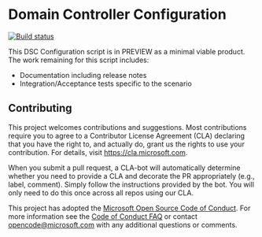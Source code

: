 # Domain Controller Configuration

[![Build status](https://ci.appveyor.com/api/projects/status/etckoqaotkdh4s3s/branch/master?svg=true)](https://ci.appveyor.com/project/PowerShell/domaincontrollerconfig/branch/master)

This DSC Configuration script is in PREVIEW
as a minimal viable product.
The work remaining for this script includes:

- Documentation including release notes
- Integration/Acceptance tests specific to the scenario

## Contributing

This project welcomes contributions and suggestions.  Most contributions require you to agree to a
Contributor License Agreement (CLA) declaring that you have the right to, and actually do, grant us
the rights to use your contribution. For details, visit https://cla.microsoft.com.

When you submit a pull request, a CLA-bot will automatically determine whether you need to provide
a CLA and decorate the PR appropriately (e.g., label, comment). Simply follow the instructions
provided by the bot. You will only need to do this once across all repos using our CLA.

This project has adopted the [Microsoft Open Source Code of Conduct](https://opensource.microsoft.com/codeofconduct/).
For more information see the [Code of Conduct FAQ](https://opensource.microsoft.com/codeofconduct/faq/) or
contact [opencode@microsoft.com](mailto:opencode@microsoft.com) with any additional questions or comments.
